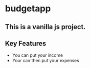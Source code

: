 # budgetapp
## This is a vanilla js project.
## Key Features
- You can put your income
- Your can then put your expenses
